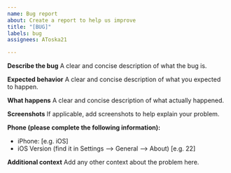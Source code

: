 ```yaml
---
name: Bug report
about: Create a report to help us improve
title: "[BUG]"
labels: bug
assignees: AToska21

---
```


**Describe the bug**
A clear and concise description of what the bug is.

**Expected behavior**
A clear and concise description of what you expected to happen.

**What happens**
A clear and concise description of what actually happened.

**Screenshots**
If applicable, add screenshots to help explain your problem.

**Phone (please complete the following information):**
 - iPhone: [e.g. iOS]
 - iOS Version (find it in Settings --> General --> About) [e.g. 22]

**Additional context**
Add any other context about the problem here.
